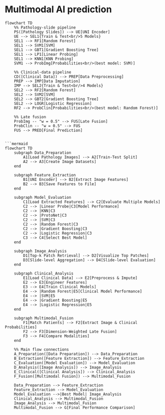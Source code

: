 # Multimodal AI prediction

```mermaid
flowchart TD
    %% Pathology-slide pipeline
    PS([Pathology Slides]) --> UE[UNI Encoder]
    UE --> SEL1{Train & Test<br/>5 Models}
    SEL1 --> RF1[Random Forest]
    SEL1 --> SVM1[SVM]
    SEL1 --> GBT1[Gradient Boosting Tree]
    SEL1 --> LP1[Linear Probing]
    SEL1 --> KNN1[KNN Probing]
    SVM1 --> ProbImg[Probabilities<br/>(best model: SVM)]

    %% Clinical-data pipeline
    CD([Clinical Data]) --> PREP[Data Preprocessing]
    PREP --> IMP[Data Imputation]
    IMP --> SEL2{Train & Test<br/>4 Models}
    SEL2 --> RF2[Random Forest]
    SEL2 --> SVM2[SVM]
    SEL2 --> GBT2[Gradient Boosting Tree]
    SEL2 --> LOGR[Logistic Regression]
    RF2 --> ProbClin[Probabilities<br/>(best model: Random Forest)]

    %% Late fusion
    ProbImg -- "w = 0.5" --> FUS[Late Fusion]
    ProbClin -- "w = 0.5" --> FUS
    FUS --> PRED[Final Prediction]


```mermaid
flowchart TD
    subgraph Data_Preparation
        A1[Load Pathology Images] --> A2[Train-Test Split]
        A2 --> A3[Create Image Datasets]
    end

    subgraph Feature_Extraction
        B1[UNI Encoder] --> B2[Extract Image Features]
        B2 --> B3[Save Features to File]
    end

    subgraph Model_Evaluation
        C1[Load Extracted Features] --> C2[Evaluate Multiple Models]
        C2 --> |Linear Probe|C3[Model Performance]
        C2 --> |KNN|C3
        C2 --> |ProtoNet|C3
        C2 --> |SVM|C3
        C2 --> |Random Forest|C3
        C2 --> |Gradient Boosting|C3
        C2 --> |Logistic Regression|C3
        C3 --> C4[Select Best Model]
    end

    subgraph Image_Analysis
        D1[Top-k Patch Retrieval] --> D2[Visualize Top Patches]
        D3[Slide-level Aggregation] --> D4[Slide-level Evaluation]
    end

    subgraph Clinical_Analysis
        E1[Load Clinical Data] --> E2[Preprocess & Impute]
        E2 --> E3[Engineer Features]
        E3 --> E4[Train Clinical Models]
        E4 --> |Random Forest|E5[Clinical Model Performance]
        E4 --> |SVM|E5
        E4 --> |Gradient Boosting|E5
        E4 --> |Logistic Regression|E5
    end

    subgraph Multimodal_Fusion
        F1[Match Patients] --> F2[Extract Image & Clinical Probabilities]
        F2 --> F3[Dimension-Weighted Late Fusion]
        F3 --> F4[Compare Modalities]
    end

    %% Main flow connections
    A_Preparation([Data Preparation]) --> Data_Preparation
    B_Extraction([Feature Extraction]) --> Feature_Extraction
    C_Evaluation([Model Evaluation]) --> Model_Evaluation
    D_Analysis([Image Analysis]) --> Image_Analysis
    E_Clinical([Clinical Analysis]) --> Clinical_Analysis
    F_Fusion([Multimodal Fusion]) --> Multimodal_Fusion

    Data_Preparation --> Feature_Extraction
    Feature_Extraction --> Model_Evaluation
    Model_Evaluation -->|Best Model| Image_Analysis
    Clinical_Analysis --> Multimodal_Fusion
    Image_Analysis --> Multimodal_Fusion
    Multimodal_Fusion --> G[Final Performance Comparison]
